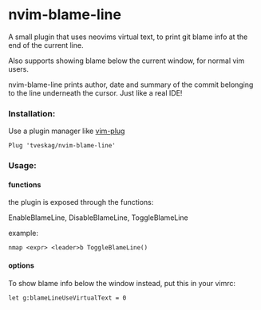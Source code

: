 # nvim-blame-line
A small plugin that uses neovims virtual text, to print git blame info at the end of the current line.

Also supports showing blame below the current window, for normal vim users.

nvim-blame-line prints author, date and summary of the commit belonging to the line underneath the cursor.
Just like a real IDE!

### Installation:
Use a plugin manager like [vim-plug](https://github.com/junegunn/vim-plug)

```
Plug 'tveskag/nvim-blame-line'
```

### Usage:

#### functions
the plugin is exposed through the functions:

EnableBlameLine, 
DisableBlameLine, 
ToggleBlameLine

example:

```
nmap <expr> <leader>b ToggleBlameLine()
```

#### options
 
To show blame info below the window instead, put this in your vimrc:

```
let g:blameLineUseVirtualText = 0
```
